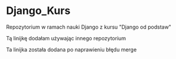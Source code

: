 # Django_Kurs
Repozytorium w ramach nauki Django z kursu "Django od podstaw"

Tą linijkę dodałam używając innego repozytorium

Ta linijka została dodana po naprawieniu błędu merge

